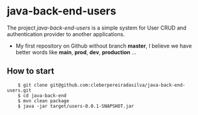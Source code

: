 
# java-back-end-users

The project *java-back-end-users* is a simple system for User CRUD and authentication provider to another applications.

* My first repository on Github without branch **master**, I believe we have better words like **main**, **prod**, **dev**, **production** ...


## How to start
```
	$ git clone git@github.com:cleberpereiradasilva/java-back-end-users.git
	$ cd java-back-end
	$ mvn clean package
	$ java -jar target/users-0.0.1-SNAPSHOT.jar

```



